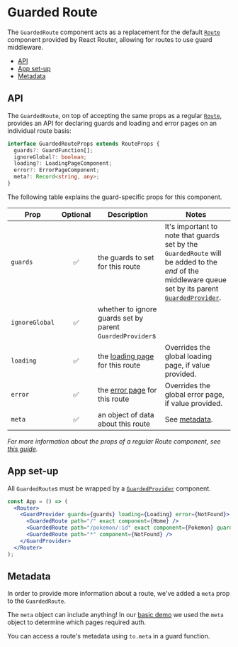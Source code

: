 # Guarded Route

The `GuardedRoute` component acts as a replacement for the default [`Route`](https://reacttraining.com/react-router/core/api/Route) component provided by React Router, allowing for routes to use guard middleware.

- [API](#api)
- [App set-up](#app-set-up)
- [Metadata](#metadata)

## API

The `GuardedRoute`, on top of accepting the same props as a regular [`Route`](https://reacttraining.com/react-router/core/api/Route/route-props), provides an API for declaring guards and loading and error pages on an individual route basis:

```ts
interface GuardedRouteProps extends RouteProps {
  guards?: GuardFunction[];
  ignoreGlobal?: boolean;
  loading?: LoadingPageComponent;
  error?: ErrorPageComponent;
  meta?: Record<string, any>;
}
```

The following table explains the guard-specific props for this component.

| Prop           | Optional | Description                                                 | Notes                                                                                                                                                                           |
| -------------- | :------: | ----------------------------------------------------------- | ------------------------------------------------------------------------------------------------------------------------------------------------------------------------------- |
| `guards`       |    ✅    | the guards to set for this route                            | It's important to note that guards set by the `GuardedRoute` will be added to the _end_ of the middleware queue set by its parent [`GuardedProvider`](/docs/guard-provider.md). |
| `ignoreGlobal` |    ✅    | whether to ignore guards set by parent `GuardedProvider`s   |                                                                                                                                                                                 |
| `loading`      |    ✅    | the [loading page](/docs/page-components.md) for this route | Overrides the global loading page, if value provided.                                                                                                                           |
| `error`        |    ✅    | the [error page](/docs/page-components.md) for this route   | Overrides the global error page, if value provided.                                                                                                                             |
| `meta`         |    ✅    | an object of data about this route                          | See [metadata](#metadata).                                                                                                                                                      |

_For more information about the props of a regular Route component, see [this guide](https://reacttraining.com/react-router/core/api/Route/route-props)._

## App set-up

All `GuardedRoute`s must be wrapped by a [`GuardedProvider`](/docs/guard-provider.md) component.

```jsx
const App = () => (
  <Router>
    <GuardProvider guards={guards} loading={Loading} error={NotFound}>
      <GuardedRoute path="/" exact component={Home} />
      <GuardedRoute path="/pokemon/:id" exact component={Pokemon} guards={[fetchPokemon]} />
      <GuardedRoute path="*" component={NotFound} />
    </GuardProvider>
  </Router>
);
```

## Metadata

In order to provide more information about a route, we've added a `meta` prop to the `GuardedRoute`.

The `meta` object can include anything! In our [basic demo](/demos/basic/src/router/routes.js) we used the `meta` object to determine which pages required auth.

You can access a route's metadata using `to.meta` in a guard function.
